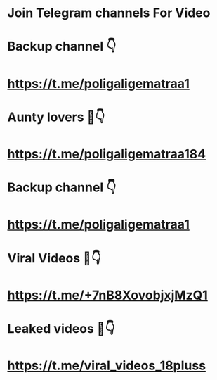 # Join Telegram channels For Video

# Backup channel 👇
# https://t.me/poligaligematraa1

# Aunty lovers 🔞👇
# https://t.me/poligaligematraa184

# Backup channel 👇
# https://t.me/poligaligematraa1

# Viral Videos 🔞👇
# https://t.me/+7nB8XovobjxjMzQ1

# Leaked videos 🔞👇
# https://t.me/viral_videos_18pluss
